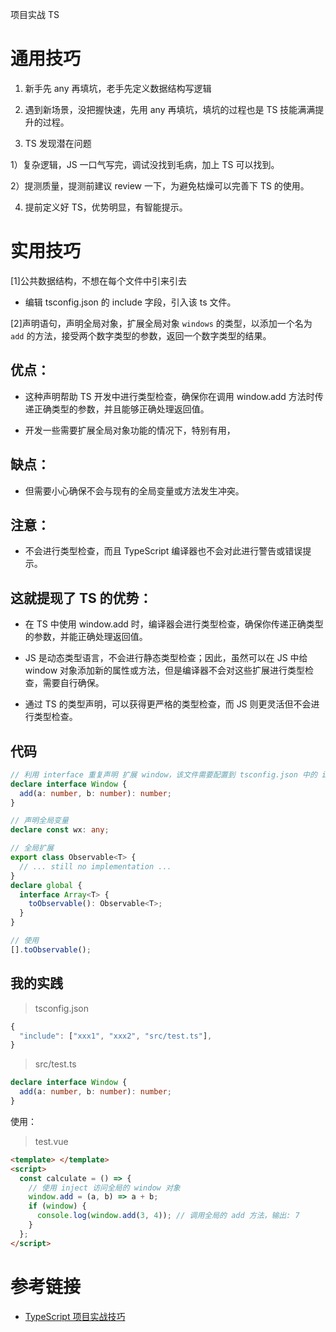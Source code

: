 项目实战 TS

# 通用技巧

1. 新手先 any 再填坑，老手先定义数据结构写逻辑

2. 遇到新场景，没把握快速，先用 any 再填坑，填坑的过程也是 TS 技能满满提升的过程。

3. TS 发现潜在问题

1）复杂逻辑，JS 一口气写完，调试没找到毛病，加上 TS 可以找到。

2）提测质量，提测前建议 review 一下，为避免枯燥可以完善下 TS 的使用。

4. 提前定义好 TS，优势明显，有智能提示。

# 实用技巧

[1]公共数据结构，不想在每个文件中引来引去

- 编辑 tsconfig.json 的 include 字段，引入该 ts 文件。

[2]声明语句，声明全局对象，扩展全局对象 `windows` 的类型，以添加一个名为 `add` 的方法，接受两个数字类型的参数，返回一个数字类型的结果。

## 优点：

- 这种声明帮助 TS 开发中进行类型检查，确保你在调用 window.add 方法时传递正确类型的参数，并且能够正确处理返回值。

- 开发一些需要扩展全局对象功能的情况下，特别有用，

## 缺点：

- 但需要小心确保不会与现有的全局变量或方法发生冲突。

## 注意：

- 不会进行类型检查，而且 TypeScript 编译器也不会对此进行警告或错误提示。

## **这就提现了 TS 的优势：**

- 在 TS 中使用 window.add 时，编译器会进行类型检查，确保你传递正确类型的参数，并能正确处理返回值。

- JS 是动态类型语言，不会进行静态类型检查；因此，虽然可以在 JS 中给 window 对象添加新的属性或方法，但是编译器不会对这些扩展进行类型检查，需要自行确保。

- 通过 TS 的类型声明，可以获得更严格的类型检查，而 JS 则更灵活但不会进行类型检查。

## 代码

```ts
// 利用 interface 重复声明 扩展 window，该文件需要配置到 tsconfig.json 中的 includes 字段
declare interface Window {
  add(a: number, b: number): number;
}

// 声明全局变量
declare const wx: any;

// 全局扩展
export class Observable<T> {
  // ... still no implementation ...
}
declare global {
  interface Array<T> {
    toObservable(): Observable<T>;
  }
}

// 使用
[].toObservable();
```

## 我的实践

> tsconfig.json

```ts
{
  "include": ["xxx1", "xxx2", "src/test.ts"],
}
```

> src/test.ts

```ts
declare interface Window {
  add(a: number, b: number): number;
}
```

使用：

> test.vue

```html
<template> </template>
<script>
  const calculate = () => {
    // 使用 inject 访问全局的 window 对象
    window.add = (a, b) => a + b;
    if (window) {
      console.log(window.add(3, 4)); // 调用全局的 add 方法，输出: 7
    }
  };
</script>
```

# 参考链接

- [TypeScript 项目实战技巧](https://www.yuque.com/guojw/fe-project/meryek)
